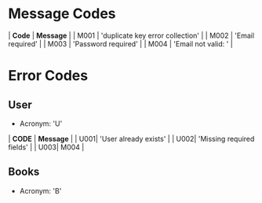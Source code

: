 # Message Codes

| **Code** | **Message** |
| M001 | 'duplicate key error collection' |
| M002 | 'Email required' |
| M003 | 'Password required' |
| M004 | 'Email not valid: ' |

# Error Codes

## User

- Acronym: 'U'

| **CODE** | **Message** |
| U001| 'User already exists' |
| U002| 'Missing required fields' |
| U003| M004 |

## Books 

- Acronym: 'B'
